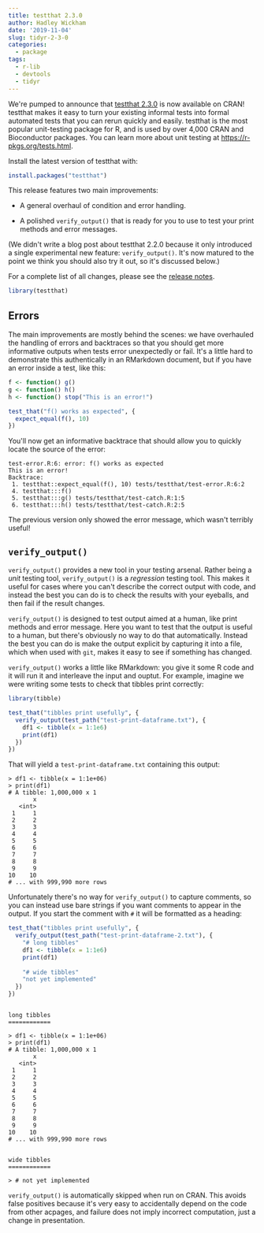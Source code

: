 ```yaml
---
title: testthat 2.3.0
author: Hadley Wickham
date: '2019-11-04'
slug: tidyr-2-3-0
categories:
  - package
tags:
  - r-lib
  - devtools
  - tidyr
---
```




We're pumped to announce that [testthat 2.3.0](http://testthat.r-lib.org) is now available on CRAN! 
testthat makes it easy to turn your existing informal tests into formal automated tests that you can rerun quickly and easily. 
testthat is the most popular unit-testing package for R, and is used by over 4,000 CRAN and Bioconductor packages. 
You can learn more about unit testing at <https://r-pkgs.org/tests.html>. 

Install the latest version of testthat with:


```r
install.packages("testthat")
```

This release features two main improvements:

* A general overhaul of condition and error handling.

* A polished `verify_output()` that is ready for you to use to test your
  print methods and error messages.

(We didn't write a blog post about testthat 2.2.0 because it only introduced a single experimental new feature: `verify_output()`. 
It's now matured to the point we think you should also try it out, so it's discussed below.)

For a complete list of all changes, please see the [release notes](https://testthat.r-lib.org/news/index.html#testthat-2-3-0).  


```r
library(testthat)
```

## Errors

The main improvements are mostly behind the scenes: we have overhauled the handling of errors and backtraces so that you should get more informative outputs when tests error unexpectedly or fail. 
It's a little hard to demonstrate this authentically in an RMarkdown document, but if you have an error inside a test, like this:


```r
f <- function() g()
g <- function() h()
h <- function() stop("This is an error!")

test_that("f() works as expected", {
  expect_equal(f(), 10)
})
```

You'll now get an informative backtrace that should allow you to quickly locate the source of the error:

```
test-error.R:6: error: f() works as expected
This is an error!
Backtrace:
 1. testthat::expect_equal(f(), 10) tests/testthat/test-error.R:6:2
 4. testthat:::f()
 5. testthat:::g() tests/testthat/test-catch.R:1:5
 6. testthat:::h() tests/testthat/test-catch.R:2:5
```

The previous version only showed the error message, which wasn't terribly useful!

## `verify_output()`

`verify_output()` provides a new tool in your testing arsenal. 
Rather being a _unit_ testing tool, `verify_output()` is a _regression_ testing tool.
This makes it useful for cases where you can't describe the correct output with code, and instead the best you can do is to check the results with your eyeballs, and then fail if the result changes.

`verify_output()` is designed to test output aimed at a human, like print methods and error message.
Here you want to test that the output is useful to a human, but there's obviously no way to do that automatically.
Instead the best you can do is make the output explicit by capturing it into a file, which when used with `git`, makes it easy to see if something has changed.

`verify_output()` works a little like RMarkdown: you give it some R code and it will run it and interleave the input and ouptut.
For example, imagine we were writing some tests to check that tibbles print correctly:




```r
library(tibble)

test_that("tibbles print usefully", {
  verify_output(test_path("test-print-dataframe.txt"), {
    df1 <- tibble(x = 1:1e6)
    print(df1)
  })
})
```

That will yield a `test-print-dataframe.txt` containing this output:

```
> df1 <- tibble(x = 1:1e+06)
> print(df1)
# A tibble: 1,000,000 x 1
       x
   <int>
 1     1
 2     2
 3     3
 4     4
 5     5
 6     6
 7     7
 8     8
 9     9
10    10
# ... with 999,990 more rows

```

Unfortunately there's no way for `verify_output()` to capture comments, so you can instead use bare strings if you want comments to appear in the output. If you start the comment with `#` it will be formatted as a heading:


```r
test_that("tibbles print usefully", {
  verify_output(test_path("test-print-dataframe-2.txt"), {
    "# long tibbles"
    df1 <- tibble(x = 1:1e6)
    print(df1)
    
    "# wide tibbles"
    "not yet implemented"
  })
})
```

```

long tibbles
============

> df1 <- tibble(x = 1:1e+06)
> print(df1)
# A tibble: 1,000,000 x 1
       x
   <int>
 1     1
 2     2
 3     3
 4     4
 5     5
 6     6
 7     7
 8     8
 9     9
10    10
# ... with 999,990 more rows


wide tibbles
============

> # not yet implemented
```

`verify_output()` is automatically skipped when run on CRAN.
This avoids false positives because it's very easy to accidentally depend on the code from other acpages, and failure does not imply incorrect computation, just a change in presentation.
